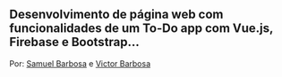 <h2>Desenvolvimento de página web com funcionalidades de um To-Do app com Vue.js, Firebase e Bootstrap...</h2>
Por:
<a href="https://github.com/MrSamwell">Samuel Barbosa</a> e <a href="https://github.com/vldbarbosa">Victor Barbosa</a>
